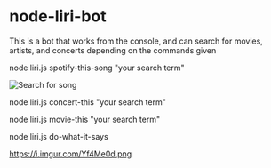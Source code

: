 # node-liri-bot

This is a bot that works from the console, and can search for movies, artists, and concerts depending on the commands given

node liri.js spotify-this-song "your search term"

![Search for song](https://i.imgur.com/Yf4Me0d.png)


node liri.js concert-this "your search term"

node liri.js movie-this "your search term"


node liri.js do-what-it-says





https://i.imgur.com/Yf4Me0d.png